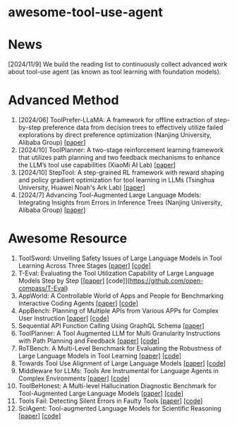 # awesome-tool-use-agent

# News
[2024/11/9] We build the reading list to continuously collect advanced work about tool-use agent (as known as tool learning with foundation models). 


# Advanced Method

1. [2024/06] ToolPrefer-LLaMA: A framework for offline extraction of step-by-step preference data from decision trees to effectively utilize failed explorations by direct preference optimization (Nanjing University, Alibaba Group) [[paper](http://arxiv.org/abs/2406.07115)]
2. [2024/10] ToolPlanner: A two-stage reinforcement learning framework that utilizes path planning and two feedback mechanisms to enhance the LLM’s tool use capabilities (XiaoMi AI Lab) [[paper](http://arxiv.org/abs/2409.14826)]
3. [2024/10] StepTool: A step-grained RL framework with reward shaping and policy gradient optimization for tool learning in LLMs (Tsinghua University, Huawei Noah's Ark Lab) [[paper](http://arxiv.org/abs/2410.07745)]
4. [2024/7] Advancing Tool-Augmented Large Language Models: Integrating Insights from Errors in Inference Trees (Nanjing University, Alibaba Group) [[paper]](https://arxiv.org/pdf/2406.07115)

# Awesome Resource
1. ToolSword: Unveiling Safety Issues of Large Language Models in Tool Learning Across Three Stages [[paper]](https://arxiv.org/abs/2402.10753) [[code]](https://github.com/Junjie-Ye/ToolSword)
2. T-Eval: Evaluating the Tool Utilization Capability of Large Language Models Step by Step [[[paper]](https://aclanthology.org/2024.acl-long.515.pdf) [code]](https://github.com/open-compass/T-Eval)
3. AppWorld: A Controllable World of Apps and People for Benchmarking Interactive Coding Agents [[paper]](https://aclanthology.org/2024.acl-long.850/) [[code]](https://appworld.dev/)
4. AppBench: Planning of Multiple APIs from Various APPs for Complex User Instruction [[paper]](https://aclanthology.org/2024.emnlp-main.856.pdf) [[code]](https://github.com/ruleGreen/AppBench)
5. Sequential API Function Calling Using GraphQL Schema [[paper]](https://aclanthology.org/2024.emnlp-main.1083/)
6. ToolPlanner: A Tool Augmented LLM for Multi Granularity Instructions with Path Planning and Feedback [[paper]](https://arxiv.org/abs/2409.14826) [[code]]()
7. RoTBench: A Multi-Level Benchmark for Evaluating the Robustness of Large Language Models in Tool Learning [[paper]](https://arxiv.org/abs/2401.08326) [[code]](https://github.com/Junjie-Ye/RoTBench)
8. Towards Tool Use Alignment of Large Language Models [[paper]](https://aclanthology.org/2024.emnlp-main.82/) [[code]]()
9. Middleware for LLMs: Tools Are Instrumental for Language Agents in Complex Environments [[paper]](https://arxiv.org/abs/2402.14672) [[code]](https://huggingface.co/datasets/osunlp/KBQA-Agent)
10. ToolBeHonest: A Multi-level Hallucination Diagnostic Benchmark for Tool-Augmented Large Language Models [[paper]](https://arxiv.org/pdf/2406.20015) [[code]](https://github.com/ToolBeHonest/ToolBeHonest)
11. Tools Fail: Detecting Silent Errors in Faulty Tools [[paper]](https://arxiv.org/abs/2406.19228) [[code]]()
12. SciAgent: Tool-augmented Language Models for Scientific Reasoning [[paper]](https://arxiv.org/abs/2402.11451) [[code]]()
